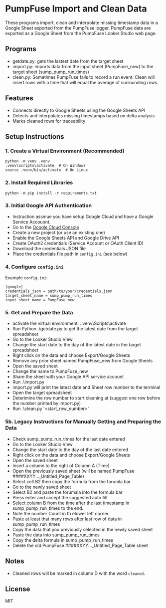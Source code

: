 # PumpFuse Import and Clean Data

These programs import, clean and interpolate missing timestamp data in a Google Sheet exported from the PumpFuse logger.
PumpFuse data are exported as a Google Sheet from the PumpFuse Looker Studio web page.

## Programs
- getdate.py: gets the lastest date from the target sheet
- import.py: imports data from the input sheet (PumpFuse_new) to the target sheet (sump_pump_run_times)
- clean.py: Sometimes PumpFuse fails to record a run event. Clean will insert rows with a time that will equal the average of surrounding rows.

## Features
- Connects directly to Google Sheets using the Google Sheets API
- Detects and interpolates missing timestamps based on delta analysis
- Marks cleaned rows for traceability

## Setup Instructions

### 1. Create a Virtual Environment (Recommended)
```
python -m venv .venv
.venv\Scripts\activate  # On Windows
source .venv/bin/activate  # On Linux
```

### 2. Install Required Libraries
```
python -m pip install -r requirements.txt
```

### 3. Initial Google API Authentication
- Instruction assmue you have setup Google Cloud and have a Google Service Accouont.
- Go to the [Google Cloud Console](https://console.cloud.google.com/)
- Create a new project (or use an existing one)
- Enable the Google Sheets API and Google Drive API
- Create OAuth2 credentials (Service Account or OAuth Client ID)
- Download the credentials JSON file
- Place the credentials file path in `config.ini` (see below)

### 4. Configure `config.ini`
Example `config.ini`:
```
[google]
credentials_json = path/to/your/credentials.json
target_sheet_name = sump_pump_run_times
input_sheet_name = PumpFuse_new
```

### 5. Get and Prepare the Data
- activate the virtual environment: .\.venv\Scripts\activate
- Run Python .\getdate.py to get the latest date from the target spreadsheet
- Go to the Looker Studio View
- Change the start date to the day of the latest date in the target spreadsheet
- Right click on the data and choose Export/Google Sheets
- Remove any prior sheet named PumpFuse_new from Google Sheets
- Open the saved sheet
- Change the name to PumpFuse_new
- Share the sheet with your Google API service account
- Run .\import.py
- import.py will print the latest date and Sheet row number to the terminal
- Open the target spreadsheet
- Deterimine the row number to start cleaning at (suggest one row before the number printed by import.py)
- Run .\clean.py '<start_row_number>'

### 5b. Legacy Instructions for Manually Getting and Preparing the Data
- Check sump_pump_run_times for the last date entered
- Go to the Looker Studio View
- Change the start date to the day of the last date entered
- Right click on the data and choose Export/Google Sheets
- Open the saved sheet
- Insert a column to the right of Column A (Time)
- Open the previously saved sheet (will be named PumpFuse ####XXYY..._Untitled_Page_Table)
- Select cell B2 then copy the formula from the forumla bar
- Go to the newly saved sheet
- Select B2 and paste the forumala into the formula bar
- Press enter and accept the suggested auto fill
- Select column B from the time after the last timestamp in sump_pump_run_times to the end.
- Note the number Count in th elower left corner
- Paste at least that many rows after last row of data in sump_pump_run_times
- Copy the data that you previously selected in the newly saved sheet
- Paste the data into sump_pump_run_times
- Copy the delta formula in sump_pump_run_times
- Delete the old PumpFuse ####XXYY..._Untitled_Page_Table sheet

## Notes
- Cleaned rows will be marked in column D with the word `cleaned`.

## License
MIT

